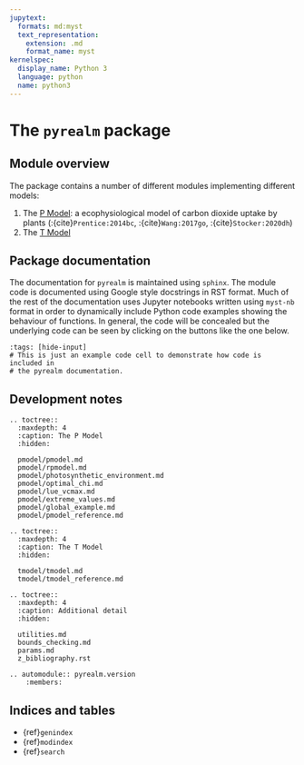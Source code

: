 ```yaml
---
jupytext:
  formats: md:myst
  text_representation:
    extension: .md
    format_name: myst
kernelspec:
  display_name: Python 3
  language: python
  name: python3
---
```




# The `pyrealm` package


## Module overview

The package contains a number of different modules implementing different models:

1. The [P Model](pmodel/pmodel): a ecophysiological model of carbon dioxide
   uptake by plants (:{cite}`Prentice:2014bc`, :{cite}`Wang:2017go`, :{cite}`Stocker:2020dh`)
2. The [T Model](tmodel/tmodel)

## Package documentation

The documentation for `pyrealm` is maintained using `sphinx`. The module code is
documented using Google style docstrings in RST format. Much of the rest of the
documentation uses Jupyter notebooks written using `myst-nb` format in order to
dynamically include Python code examples showing the behaviour of functions. In
general, the code will be concealed but the underlying code can be seen by
clicking on the buttons like the one below. 

```{code-cell} python
:tags: [hide-input]
# This is just an example code cell to demonstrate how code is included in 
# the pyrealm documentation.
```

## Development notes

```{eval-rst}
.. toctree::
  :maxdepth: 4
  :caption: The P Model
  :hidden:

  pmodel/pmodel.md
  pmodel/rpmodel.md
  pmodel/photosynthetic_environment.md
  pmodel/optimal_chi.md
  pmodel/lue_vcmax.md
  pmodel/extreme_values.md
  pmodel/global_example.md
  pmodel/pmodel_reference.md
```

```{eval-rst}
.. toctree::
  :maxdepth: 4
  :caption: The T Model
  :hidden:
  
  tmodel/tmodel.md
  tmodel/tmodel_reference.md
```

```{eval-rst}
.. toctree::
  :maxdepth: 4
  :caption: Additional detail
  :hidden:
  
  utilities.md
  bounds_checking.md
  params.md
  z_bibliography.rst
```


```{eval-rst}
.. automodule:: pyrealm.version
    :members:
```


## Indices and tables


* {ref}`genindex`
* {ref}`modindex`
* {ref}`search`
